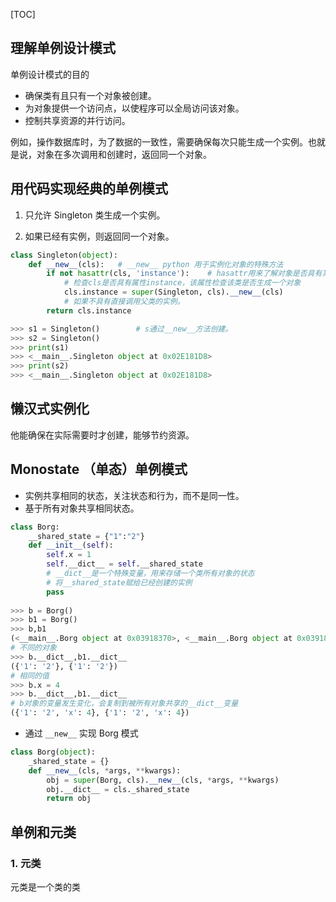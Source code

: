 [TOC]

## 理解单例设计模式

单例设计模式的目的

* 确保类有且只有一个对象被创建。
* 为对象提供一个访问点，以使程序可以全局访问该对象。
* 控制共享资源的并行访问。

例如，操作数据库时，为了数据的一致性，需要确保每次只能生成一个实例。也就是说，对象在多次调用和创建时，返回同一个对象。

## 用代码实现经典的单例模式

1. 只允许 Singleton 类生成一个实例。

2. 如果已经有实例，则返回同一个对象。

```python
class Singleton(object):
    def __new__(cls):	# __new__ python 用于实例化对象的特殊方法
        if not hasattr(cls, 'instance'):	# hasattr用来了解对象是否具有某个属性
            # 检查cls是否具有属性instance，该属性检查该类是否生成一个对象
            cls.instance = super(Singleton, cls).__new__(cls)
            # 如果不具有直接调用父类的实例。
        return cls.instance
```

```python
>>> s1 = Singleton()		# s通过__new__方法创建。
>>> s2 = Singleton()
>>> print(s1)
>>> <__main__.Singleton object at 0x02E181D8>
>>>	print(s2)
>>>	<__main__.Singleton object at 0x02E181D8>
```

## 懒汉式实例化

他能确保在实际需要时才创建，能够节约资源。

## Monostate （单态）单例模式

* 实例共享相同的状态，关注状态和行为，而不是同一性。
* 基于所有对象共享相同状态。

```python
class Borg:
    __shared_state = {"1":"2"}
    def __init__(self):
        self.x = 1
        self.__dict__ = self.__shared_state 
        # __dict__是一个特殊变量，用来存储一个类所有对象的状态
        # 将__shared_state赋给已经创建的实例
        pass
    
>>> b = Borg()
>>> b1 = Borg()
>>> b,b1
(<__main__.Borg object at 0x03918370>, <__main__.Borg object at 0x039181F0>)
# 不同的对象
>>> b.__dict__,b1.__dict__
({'1': '2'}, {'1': '2'})
# 相同的值
>>> b.x = 4
>>> b.__dict__,b1.__dict__
# b对象的变量发生变化，会复制到被所有对象共享的__dict__变量
({'1': '2', 'x': 4}, {'1': '2', 'x': 4})
```

* 通过 `__new__` 实现 Borg 模式

```python
class Borg(object):
    _shared_state = {}
    def __new__(cls, *args, **kwargs):
        obj = super(Borg, cls).__new__(cls, *args, **kwargs)
        obj.__dict__ = cls._shared_state
        return obj
```

## 单例和元类

### 1. 元类

元类是一个类的类



